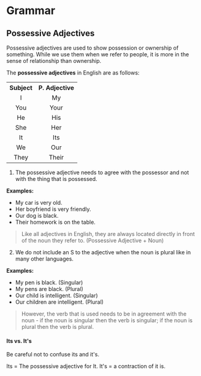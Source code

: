 #  Grammar

## Possessive Adjectives

Possessive adjectives are used to show possession or ownership of something. While we use them when we refer to people, it is more in the sense of relationship than ownership.

The **possessive adjectives** in English are as follows:

<table>
    <tbody>
        <tr>
            <th><center>Subject</center></th>
            <th><center>P. Adjective</center></th>
        </tr>
        <tr>
            <td><center>I</center></td>
            <td><center>My</center></td>
        </tr>
        <tr>
            <td><center>You</center></td>
            <td><center>Your</center></td>
        </tr>
        <tr>
            <td><center>He</center></td>
            <td><center>His</center></td>
        </tr>
        <tr>
            <td><center>She</center></td>
            <td><center>Her</center></td>
        </tr>
        <tr>
            <td><center>It</center></td>
            <td><center>Its</center></td>
        </tr>
        <tr>
            <td><center>We</center></td>
            <td><center>Our</center></td>
        </tr>
        <tr>
            <td><center>They</center></td>
            <td><center>Their</center></td>
        </tr>
    </tbody>
</table>

1. The possessive adjective needs to agree with the possessor and not with the thing that is possessed.

**Examples:**

* My car is very old.
* Her boyfriend is very friendly.
* Our dog is black.
* Their homework is on the table.

> Like all adjectives in English, they are always located directly in front of the noun they refer to. (Possessive Adjective + Noun)

2. We do not include an S to the adjective when the noun is plural like in many other languages.

**Examples:**

* My pen is black. (Singular)
* My pens are black. (Plural)
* Our child is intelligent. (Singular)
* Our children are intelligent. (Plural)

> However, the verb that is used needs to be in agreement with the noun - if the noun is singular then the verb is singular; if the noun is plural then the verb is plural.

#### Its vs. It's
Be careful not to confuse its and it's.

Its = The possessive adjective for It.
It's = a contraction of it is.
